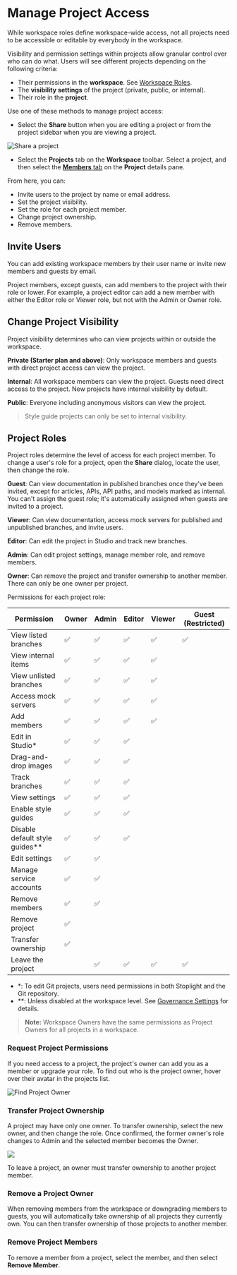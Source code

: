 # Manage Project Access

While workspace roles define workspace-wide access, not all projects need to be accessible or editable by everybody in the workspace. 

Visibility and permission settings within projects allow granular control over who can do what. Users will see different projects depending on the following criteria:

- Their permissions in the **workspace**. See [Workspace Roles](k.workspace-roles.md).  
- The **visibility settings** of the project (private, public, or internal).
- Their role in the **project**. 

Use one of these methods to manage project access:

* Select the **Share** button when you are editing a project or from the project sidebar when you are viewing a project.
<!-- focus: false -->
![Share a project](https://stoplight.io/api/v1/projects/cHJqOjI/images/wiaJr2Ql6FI)

* Select the **Projects** tab on the **Workspace** toolbar. Select a project, and then select the [**Members** tab](../7.-projects/project-settings.md#members-overview) on the **Project** details pane.

From here, you can:

- Invite users to the project by name or email address.
- Set the project visibility.
- Set the role for each project member.
- Change project ownership.
- Remove members.

## Invite Users

You can add existing workspace members by their user name or invite new members and guests by email.

Project members, except guests, can add members to the project with their role or lower. For example, a project editor can add a new member with either the Editor role or Viewer role, but not with the Admin or Owner role.

## Change Project Visibility

Project visibility determines who can view projects within or outside the workspace. 

**Private (Starter plan and above)**: Only workspace members and guests with direct project access can view the project.

**Internal**: All workspace members can view the project. Guests need direct access to the project. New projects have internal visibility by default. 

**Public**: Everyone including anonymous visitors can view the project.

> Style guide projects can only be set to internal visibility. 

## Project Roles

Project roles determine the level of access for each project member. To change a user's role for a project, open the **Share** dialog, locate the user, then change the role. 

**Guest**: Can view documentation in published branches once they've been invited, except for articles, APIs, API paths, and models marked as internal. You can't assign the guest role; it's automatically assigned when guests are invited to a project.

**Viewer**: Can view documentation, access mock servers for published and unpublished branches, and invite users. 

**Editor**: Can edit the project in Studio and track new branches.

**Admin**: Can edit project settings, manage member role, and remove members.

**Owner**: Can remove the project and transfer ownership to another member. There can only be one owner per project.

Permissions for each project role:

| Permission                | Owner | Admin | Editor | Viewer | Guest (Restricted) |
|---------------------------|-------|-------|--------|--------|--------|
| View listed branches      | ✅     | ✅    | ✅      | ✅      | ✅    |
| View internal items       | ✅     | ✅    | ✅      | ✅      |      |
| View unlisted branches    | ✅     | ✅    | ✅      | ✅      |       |
| Access mock servers       | ✅     | ✅    | ✅      | ✅      |       |
| Add members               | ✅     | ✅    | ✅      | ✅      |       |
| Edit in Studio*            | ✅     | ✅    | ✅      |        |       |
| Drag-and-drop images      | ✅     | ✅    | ✅      |        |       |
| Track branches            | ✅     | ✅    | ✅      |        |       |
| View settings             | ✅     | ✅    | ✅      |        |       |
| Enable style guides       | ✅     | ✅    | ✅      |        |       |
| Disable default style guides**| ✅ | ✅ |  ✅  |      |        |       |
| Edit settings             | ✅     | ✅    |        |        |        |
| Manage service accounts   | ✅     | ✅    |        |        |        |
| Remove members            | ✅     | ✅    |        |        |        |
| Remove project            | ✅     |       |        |        |       |
| Transfer ownership        | ✅     |       |        |        |       |
| Leave the project         |        | ✅    | ✅      | ✅      |✅    |

- *: To edit Git projects, users need permissions in both Stoplight and the Git repository.
- **: Unless disabled at the workspace level. See [Governance Settings](workspace-governance.md) for details.

> **Note:** Workspace Owners have the same permissions as Project Owners for all projects in a workspace.

### Request Project Permissions

If you need access to a project, the project's owner can add you as a member or upgrade your role. To find out who is the project owner, hover over their avatar in the projects list.

![Find Project Owner](https://stoplight.io/api/v1/projects/cHJqOjI/images/YdQNNaKkjIU)

### Transfer Project Ownership

A project may have only one owner. To transfer ownership, select the new owner, and then change the role. Once confirmed, the former owner's role changes to Admin and the selected member becomes the Owner.

<!--
focus: false
-->
![](../assets/images/transfer-project-ownership.png)

To leave a project, an owner must transfer ownership to another project member.

### Remove a Project Owner

When removing members from the workspace or downgrading members to guests, you will automatically take ownership of all projects they currently own. You can then transfer ownership of those projects to another member.

### Remove Project Members

To remove a member from a project, select the member, and then select **Remove Member**.